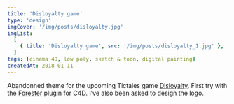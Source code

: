 ```yaml
---
title: 'Disloyalty game'
type: 'design'
imgCover: '/img/posts/disloyalty.jpg'
imgList:
  [
    { title: 'Disloyalty game', src: '/img/posts/disloyalty_1.jpg' },
  ]
tags: [cinema 4D, low poly, sketch & toon, digital painting]
createdAt: 2018-01-11
---
```

Abandonned theme for the upcoming Tictales game [Disloyalty](https://disloyalty.stories.games/fr-FR/game/). First try with the [Forester](https://www.3dquakers.com/forester-for-cinema-4d/) plugin for C4D. I’ve also been asked to design the logo.
<!--more-->